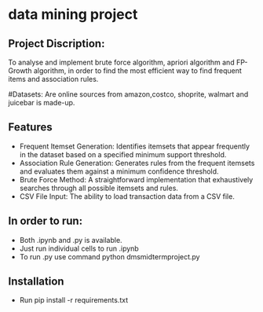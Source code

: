 # data mining project 
## Project Discription:
To analyse and implement brute force algorithm, apriori algorithm and FP-Growth algorithm, in order to find the most efficient way to find frequent items and association rules. 

#Datasets:
Are online sources from amazon,costco, shoprite, walmart and juicebar is made-up. 


## Features

- Frequent Itemset Generation: Identifies itemsets that appear frequently in the dataset based on a specified minimum support threshold.
- Association Rule Generation: Generates rules from the frequent itemsets and evaluates them against a minimum confidence threshold.
- Brute Force Method: A straightforward implementation that exhaustively searches through all possible itemsets and rules.
- CSV File Input: The ability to load transaction data from a CSV file.

## In order to run:
- Both .ipynb and .py is available.
- Just run individual cells to run .ipynb
- To run .py use command python dmsmidtermproject.py

## Installation
- Run pip install -r requirements.txt
